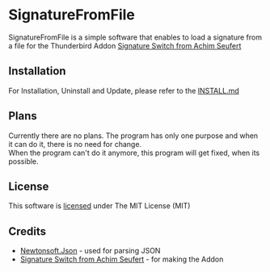# SignatureFromFile

SignatureFromFile is a simple software that enables to load a signature from a file for the Thunderbird Addon [Signature Switch from Achim Seufert](https://addons.thunderbird.net/de/thunderbird/addon/signature-switch)

## Installation

For Installation, Uninstall and Update, please refer to the [INSTALL.md](INSTALL.md)

## Plans

Currently there are no plans. The program has only one purpose and when it can do it, there is no need for change.  
When the program can't do it anymore, this program will get fixed, when its possible.

## License

This software is [licensed](LICENSE.txt) under The MIT License (MIT)

## Credits

- [Newtonsoft.Json](https://www.newtonsoft.com/json) - used for parsing JSON
- [Signature Switch from Achim Seufert](https://addons.thunderbird.net/de/thunderbird/addon/signature-switch) - for making the Addon
